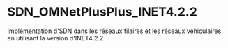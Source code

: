 # SDN_OMNetPlusPlus_INET4.2.2
Implémentation d'SDN dans les réseaux filaires et les réseaux véhiculaires en utilisant la version d'INET4.2.2
